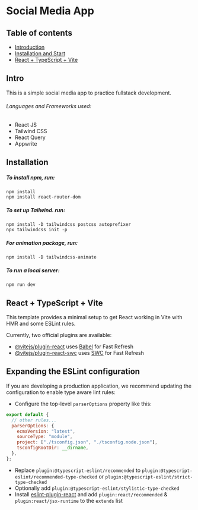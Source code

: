 # Social Media App

## Table of contents

- [Introduction](#Intro)
- [Installation and Start](#Installation)
- [React + TypeScript + Vite](#react--typescript--vite)

## Intro

This is a simple social media app to practice fullstack development.

###### Languages and Frameworks used:

- React JS
- Tailwind CSS
- React Query
- Appwrite

## Installation

##### To install npm, run:

```
npm install
npm install react-router-dom
```

##### To set up Tailwind. run:

```
npm install -D tailwindcss postcss autoprefixer
npx tailwindcss init -p
```

##### For animation package, run:

```
npm install -D tailwindcss-animate
```

##### To run a local server:

```
npm run dev
```

## React + TypeScript + Vite

This template provides a minimal setup to get React working in Vite with HMR and some ESLint rules.

Currently, two official plugins are available:

- [@vitejs/plugin-react](https://github.com/vitejs/vite-plugin-react/blob/main/packages/plugin-react/README.md) uses [Babel](https://babeljs.io/) for Fast Refresh
- [@vitejs/plugin-react-swc](https://github.com/vitejs/vite-plugin-react-swc) uses [SWC](https://swc.rs/) for Fast Refresh

## Expanding the ESLint configuration

If you are developing a production application, we recommend updating the configuration to enable type aware lint rules:

- Configure the top-level `parserOptions` property like this:

```js
export default {
  // other rules...
  parserOptions: {
    ecmaVersion: "latest",
    sourceType: "module",
    project: ["./tsconfig.json", "./tsconfig.node.json"],
    tsconfigRootDir: __dirname,
  },
};
```

- Replace `plugin:@typescript-eslint/recommended` to `plugin:@typescript-eslint/recommended-type-checked` or `plugin:@typescript-eslint/strict-type-checked`
- Optionally add `plugin:@typescript-eslint/stylistic-type-checked`
- Install [eslint-plugin-react](https://github.com/jsx-eslint/eslint-plugin-react) and add `plugin:react/recommended` & `plugin:react/jsx-runtime` to the `extends` list

